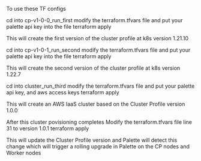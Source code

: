 To use these TF configs

cd into cp-v1-0-0_run_first
modify the terraform.tfvars file and put your palette api key into the file
terraform apply

This will create the first version of the cluster profile at k8s version 1.21.10

cd into cp-v1-0-1_run_second
modify the terraform.tfvars file and put your palette api key into the file
terraform apply

This will create the second version of the cluster profile at k8s version 1.22.7

cd into cluster_run_third
modify the terraform.tfvars file and put your palette api key, and aws access keys
terraform apply

This will create an AWS IaaS cluster based on the Cluster Profile version 1.0.0

After this cluster povisioning completes
Modify the terraform.tfvars file line 31 to version 1.0.1
terraform apply

This will update the Cluster Profile version and Palette will detect this change
which will trigger a rolling upgrade in Palette on the CP nodes and Worker nodes


